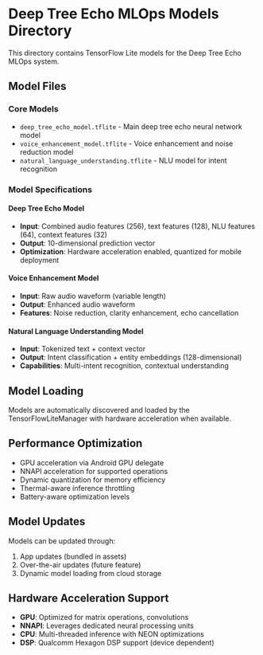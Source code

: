 # Deep Tree Echo MLOps Models Directory

This directory contains TensorFlow Lite models for the Deep Tree Echo MLOps system.

## Model Files

### Core Models
- `deep_tree_echo_model.tflite` - Main deep tree echo neural network model
- `voice_enhancement_model.tflite` - Voice enhancement and noise reduction model  
- `natural_language_understanding.tflite` - NLU model for intent recognition

### Model Specifications

#### Deep Tree Echo Model
- **Input**: Combined audio features (256), text features (128), NLU features (64), context features (32)
- **Output**: 10-dimensional prediction vector
- **Optimization**: Hardware acceleration enabled, quantized for mobile deployment

#### Voice Enhancement Model  
- **Input**: Raw audio waveform (variable length)
- **Output**: Enhanced audio waveform
- **Features**: Noise reduction, clarity enhancement, echo cancellation

#### Natural Language Understanding Model
- **Input**: Tokenized text + context vector
- **Output**: Intent classification + entity embeddings (128-dimensional)
- **Capabilities**: Multi-intent recognition, contextual understanding

## Model Loading

Models are automatically discovered and loaded by the TensorFlowLiteManager with hardware acceleration when available.

## Performance Optimization

- GPU acceleration via Android GPU delegate
- NNAPI acceleration for supported operations
- Dynamic quantization for memory efficiency
- Thermal-aware inference throttling
- Battery-aware optimization levels

## Model Updates

Models can be updated through:
1. App updates (bundled in assets)
2. Over-the-air updates (future feature)
3. Dynamic model loading from cloud storage

## Hardware Acceleration Support

- **GPU**: Optimized for matrix operations, convolutions
- **NNAPI**: Leverages dedicated neural processing units
- **CPU**: Multi-threaded inference with NEON optimizations
- **DSP**: Qualcomm Hexagon DSP support (device dependent)